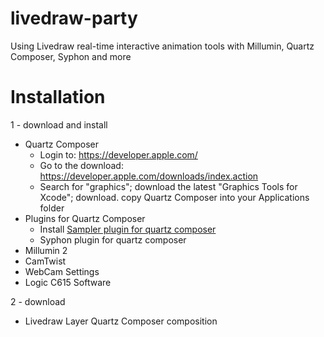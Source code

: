 # livedraw-party
Using Livedraw real-time interactive animation tools with Millumin, Quartz Composer, Syphon and more

# Installation
1 - download and install 
  * Quartz Composer
    * Login to: https://developer.apple.com/
    * Go to the download: https://developer.apple.com/downloads/index.action
    * Search for "graphics"; download the latest "Graphics Tools for Xcode"; download. copy Quartz Composer into your Applications folder 
  * Plugins for Quartz Composer
    * Install [Sampler plugin for quartz composer](http://kriss.cx/tom/2015/07/sampler-3/)
    * Syphon plugin for quartz composer
  * Millumin 2
  * CamTwist 
  * WebCam Settings
  * Logic C615 Software
  
2 - download
  * Livedraw Layer Quartz Composer composition
